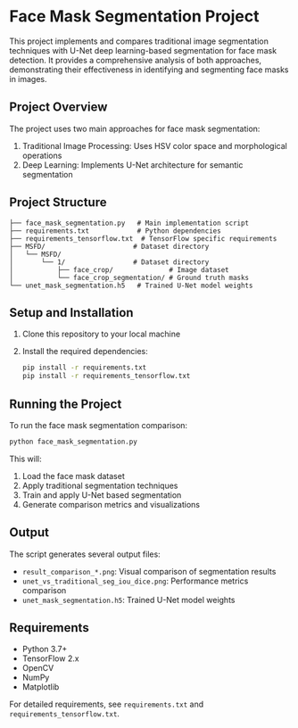 # Face Mask Segmentation Project

This project implements and compares traditional image segmentation techniques with U-Net deep learning-based segmentation for face mask detection. It provides a comprehensive analysis of both approaches, demonstrating their effectiveness in identifying and segmenting face masks in images.

## Project Overview

The project uses two main approaches for face mask segmentation:
1. Traditional Image Processing: Uses HSV color space and morphological operations
2. Deep Learning: Implements U-Net architecture for semantic segmentation

## Project Structure

```
├── face_mask_segmentation.py   # Main implementation script
├── requirements.txt            # Python dependencies
├── requirements_tensorflow.txt  # TensorFlow specific requirements
├── MSFD/                      # Dataset directory
│   └── MSFD/
│       └── 1/                 # Dataset directory
│           ├── face_crop/              # Image dataset
│           └── face_crop_segmentation/ # Ground truth masks
└── unet_mask_segmentation.h5   # Trained U-Net model weights
```

## Setup and Installation

1. Clone this repository to your local machine

2. Install the required dependencies:
   ```bash
   pip install -r requirements.txt
   pip install -r requirements_tensorflow.txt
   ```

## Running the Project

To run the face mask segmentation comparison:

```bash
python face_mask_segmentation.py
```

This will:
1. Load the face mask dataset
2. Apply traditional segmentation techniques
3. Train and apply U-Net based segmentation
4. Generate comparison metrics and visualizations

## Output

The script generates several output files:
- `result_comparison_*.png`: Visual comparison of segmentation results
- `unet_vs_traditional_seg_iou_dice.png`: Performance metrics comparison
- `unet_mask_segmentation.h5`: Trained U-Net model weights

## Requirements

- Python 3.7+
- TensorFlow 2.x
- OpenCV
- NumPy
- Matplotlib

For detailed requirements, see `requirements.txt` and `requirements_tensorflow.txt`.